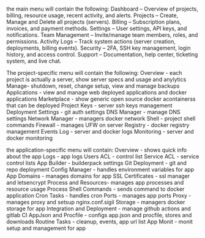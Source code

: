 the main menu will contain the following:
Dashboard – Overview of projects, billing, resource usage, recent activity, and alerts.
Projects – Create, Manage and Delete all projects (servers).
Billing – Subscription plans, invoices, and payment methods.
Settings – User settings, API keys, and notifications.
Team Management – Invite/manage team members, roles, and permissions.
Activity Logs – Track system actions (server creation, deployments, billing events).
Security – 2FA, SSH key management, login history, and access control.
Support – Documentation, help center, ticketing system, and live chat.

The project-specific menu will contain the following:
Overview - each project is actually a server, show server specs and usage and anylytics
Manage- shutdown, reset, change setup, view and manage backups
Applications - view and manage web deployed applications and docker applications
Marketplace - show generic open source docker acontainerss that can be deployed
Project Keys - server ssh keys management
Deployment Settings - git auth settings
DNS Manager - manage DNS settings
Network Manager - managers docker network
Shell - project shell commands
Firewall - manages UFW on server
Registry - docker registry management
Events Log - server and docker logs
Monitoring - server and docker monitoring

the application-specific menu will contain:
Overview - shows quick info about the app
Logs - app logs
Users ACL - control list
Service ACL - service control lists
App Builder - builderpack settings
Git Deployment - git and repo deployment
Config Manager - handles environment variables for app
App Domains - manages domains for app
SSL Certificates - ssl manager and letsencrypt
Process and Resources- manages app processes and resource usage
Process Shell Commands - sends command to docker application
Cron Tasks - handles cron
Ports - manages app ports
Proxy - manages proxy and setsup nginx.conf.sigil
Storage - managers docker storage for app
Integration and Deployment - manage github actions and gitlab CI
AppJson and Procfile - configs app.json and procfile, stores and downloads
Routine Tasks - cleanup, events, app url list
App Monit - monit setup and management for app
